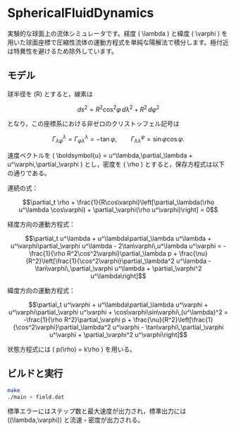 # SphericalFluidDynamics

実験的な球面上の流体シミュレータです。経度 \( \lambda \) と緯度 \( \varphi \) を用いた球面座標で圧縮性流体の運動方程式を単純な陽解法で積分します。極付近は特異性を避けるため除外しています。

## モデル

球半径を \(R\) とすると，線素は
```math
ds^2 = R^2\cos^2\varphi\,d\lambda^2 + R^2\,d\varphi^2
```
となり，この座標系における非ゼロのクリストッフェル記号は
```math
\Gamma^\lambda_{\lambda\varphi} = \Gamma^\lambda_{\varphi\lambda} = -\tan\varphi,\qquad
\Gamma^\varphi_{\lambda\lambda} = \sin\varphi\cos\varphi.
```

速度ベクトルを \( \boldsymbol{u} = u^\lambda\,\partial_\lambda + u^\varphi\,\partial_\varphi \) とし，密度を \( \rho \) とすると，保存方程式は以下の通りである。

連続の式：
```math
\partial_t \rho + \frac{1}{R\cos\varphi}\left[\partial_\lambda(\rho u^\lambda \cos\varphi) + \partial_\varphi(\rho u^\varphi)\right] = 0
```

経度方向の運動方程式：
```math
\partial_t u^\lambda + u^\lambda\partial_\lambda u^\lambda + u^\varphi\partial_\varphi u^\lambda - 2\tan\varphi\,u^\lambda u^\varphi = -\frac{1}{\rho R^2\cos^2\varphi}\partial_\lambda p + \frac{\nu}{R^2}\left[\frac{1}{\cos^2\varphi}\partial_\lambda^2 u^\lambda - \tan\varphi\,\partial_\varphi u^\lambda + \partial_\varphi^2 u^\lambda\right]
```

緯度方向の運動方程式：
```math
\partial_t u^\varphi + u^\lambda\partial_\lambda u^\varphi + u^\varphi\partial_\varphi u^\varphi + \cos\varphi\sin\varphi\,(u^\lambda)^2 = -\frac{1}{\rho R^2}\partial_\varphi p + \frac{\nu}{R^2}\left[\frac{1}{\cos^2\varphi}\partial_\lambda^2 u^\varphi - \tan\varphi\,\partial_\varphi u^\varphi + \partial_\varphi^2 u^\varphi\right]
```

状態方程式には \( p(\rho) = k\rho \) を用いる。

## ビルドと実行

```bash
make
./main > field.dat
```

標準エラーにはステップ数と最大速度が出力され，標準出力には \((\lambda,\varphi)\) と流速・密度が出力される。
